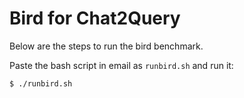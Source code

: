 # Bird for Chat2Query

Below are the steps to run the bird benchmark.

Paste the bash script in email as `runbird.sh` and run it:

```bash
$ ./runbird.sh
```
